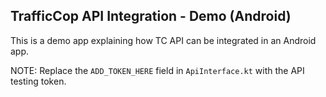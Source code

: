 ## TrafficCop API Integration - Demo (Android)
This is a demo app explaining how TC API can be integrated in an Android app.

NOTE: Replace the `ADD_TOKEN_HERE` field in `ApiInterface.kt` with the API testing token.
